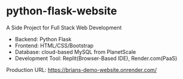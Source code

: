 # python-flask-website
A Side Project for Full Stack Web Development
- Backend: Python Flask
- Frontend: HTML/CSS/Bootstrap
- Database: cloud-based MySQL from PlanetScale
- Development Tool: Replit(Browser-Based IDE), Render.com(PaaS)

Production URL:
https://brians-demo-website.onrender.com/
